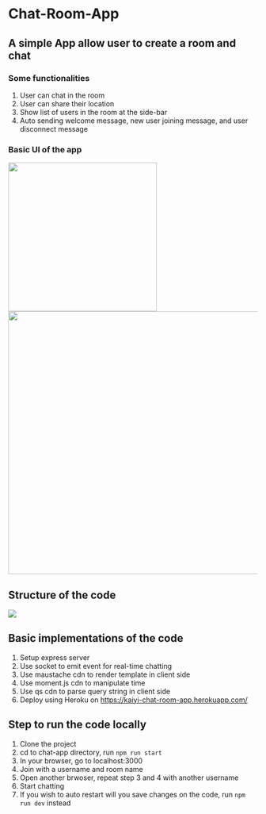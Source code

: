 # Chat-Room-App

## A simple App allow user to create a room and chat
### Some functionalities
1. User can chat in the room
2. User can share their location 
3. Show list of users in the room at the side-bar
4. Auto sending welcome message, new user joining message, and user disconnect message 

### Basic UI of the app
<p float="left">
  <img src="https://user-images.githubusercontent.com/35439849/102965927-cec62580-4529-11eb-894d-76e7a0be528b.png" width="300"> 
  <img src="https://user-images.githubusercontent.com/35439849/102966077-1ea4ec80-452a-11eb-98f5-c05af26138cf.png" width="530">
</p>

## Structure of the code
<img src="https://user-images.githubusercontent.com/35439849/102966658-4b0d3880-452b-11eb-92e6-bf2503c7c907.png">

## Basic implementations of the code
1. Setup express server
2. Use socket to emit event for real-time chatting
3. Use maustache cdn to render template in client side
4. Use moment.js cdn to manipulate time
5. Use qs cdn to parse query string in client side
6. Deploy using Heroku on https://kaiyi-chat-room-app.herokuapp.com/


## Step to run the code locally
1. Clone the project
2. cd to chat-app directory, run `npm run start`
3. In your browser, go to localhost:3000
4. Join with a username and room name
5. Open another brwoser, repeat step 3 and 4 with another username
6. Start chatting
7. If you wish to auto restart will you save changes on the code, run `npm run dev` instead
